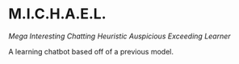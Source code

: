 # M.I.C.H.A.E.L.
*Mega Interesting Chatting Heuristic Auspicious Exceeding Learner*

A learning chatbot based off of a previous model.

